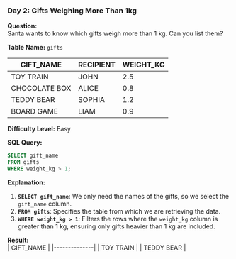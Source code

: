 ### **Day 2: Gifts Weighing More Than 1kg**  
**Question:**  
Santa wants to know which gifts weigh more than 1 kg. Can you list them?  

**Table Name:** `gifts`  

| GIFT_NAME         | RECIPIENT | WEIGHT_KG |
|-------------------|-----------|-----------|
| TOY TRAIN         | JOHN      | 2.5       |
| CHOCOLATE BOX     | ALICE     | 0.8       |
| TEDDY BEAR        | SOPHIA    | 1.2       |
| BOARD GAME        | LIAM      | 0.9       |

**Difficulty Level:** Easy  

**SQL Query:**  
```sql
SELECT gift_name
FROM gifts
WHERE weight_kg > 1;
```

**Explanation:**  
1. **`SELECT gift_name`**: We only need the names of the gifts, so we select the `gift_name` column.  
2. **`FROM gifts`**: Specifies the table from which we are retrieving the data.  
3. **`WHERE weight_kg > 1`**: Filters the rows where the `weight_kg` column is greater than 1 kg, ensuring only gifts heavier than 1 kg are included.  

**Result:**  
| GIFT_NAME    |
|--------------|
| TOY TRAIN    |
| TEDDY BEAR   |
